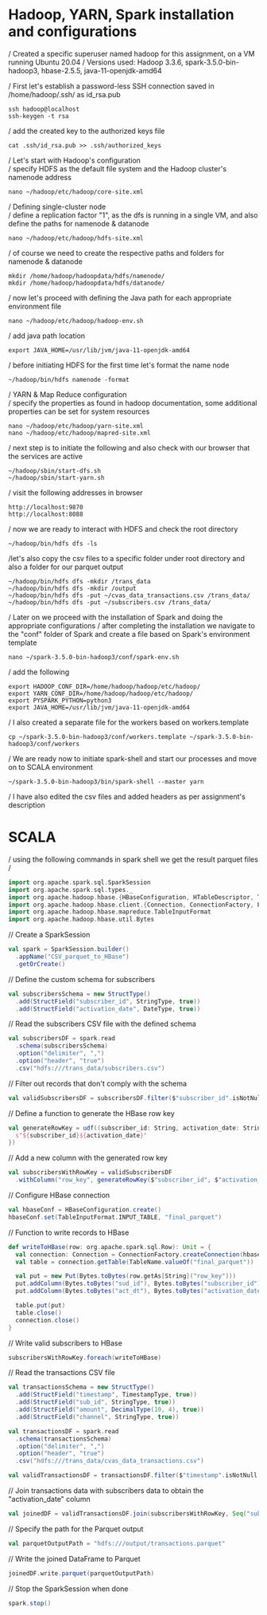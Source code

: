 
# Hadoop, YARN, Spark installation and configurations #
/ Created a specific superuser named hadoop for this assignment, on a VM running Ubuntu 20.04
/ Versions used: Hadoop 3.3.6, spark-3.5.0-bin-hadoop3, hbase-2.5.5, java-11-openjdk-amd64

/ First let's establish a password-less SSH connection saved in /home/hadoop/.ssh/ as id_rsa.pub <br />
```console
ssh hadoop@localhost
ssh-keygen -t rsa
```


/ add the created key to the authorized keys file <br />
```console
cat .ssh/id_rsa.pub >> .ssh/authorized_keys
```

/ Let's start with Hadoop's configuration <br />
/ specify HDFS as the default file system and the Hadoop cluster's namenode address <br />
```console
nano ~/hadoop/etc/hadoop/core-site.xml
```

/ Defining single-cluster node <br />
/ define a replication factor "1", as the dfs is running in a single VM, and also define the paths for namenode & datanode <br />
```console
nano ~/hadoop/etc/hadoop/hdfs-site.xml
```

/ of course we need to create the respective paths and folders for namenode & datanode <br />
```console
mkdir /home/hadoop/hadoopdata/hdfs/namenode/
mkdir /home/hadoop/hadoopdata/hdfs/datanode/
```


/ now let's proceed with defining the Java path for each appropriate environment file <br />
```console
nano ~/hadoop/etc/hadoop/hadoop-env.sh
```
/ add java path location <br />
```console
export JAVA_HOME=/usr/lib/jvm/java-11-openjdk-amd64
```

/ before initiating HDFS for the first time let's format the name node <br />
```console
~/hadoop/bin/hdfs namenode -format
```


/ YARN & Map Reduce configuration <br />
/ specify the properties as found in hadoop documentation, some additional properties can be set for system resources <br />
```console
nano ~/hadoop/etc/hadoop/yarn-site.xml
nano ~/hadoop/etc/hadoop/mapred-site.xml
```

/ next step is to initiate the following and also check with our browser that the services are active <br />
```console
~/hadoop/sbin/start-dfs.sh
~/hadoop/sbin/start-yarn.sh
```

/ visit the following addresses in browser <br />
```console
http://localhost:9870
http://localhost:8088
```

/ now we are ready to interact with HDFS and check the root directory
```console
~/hadoop/bin/hdfs dfs -ls
```

/let's also copy the csv files to a specific folder under root directory and also a folder for our parquet output
```console
~/hadoop/bin/hdfs dfs -mkdir /trans_data
~/hadoop/bin/hdfs dfs -mkdir /output
~/hadoop/bin/hdfs dfs -put ~/cvas_data_transactions.csv /trans_data/
~/hadoop/bin/hdfs dfs -put ~/subscribers.csv /trans_data/
```


/ Later on we proceed with the installation of Spark and doing the appropriate configurations
/ after completing the installation we navigate to the "conf" folder of Spark and create a file based on Spark's environment template
```console
nano ~/spark-3.5.0-bin-hadoop3/conf/spark-env.sh
```

/ add the following
```console
export HADOOP_CONF_DIR=/home/hadoop/hadoop/etc/hadoop/
export YARN_CONF_DIR=/home/hadoop/hadoop/etc/hadoop/
export PYSPARK_PYTHON=python3
export JAVA_HOME=/usr/lib/jvm/java-11-openjdk-amd64
```

/ I also created a separate file for the workers based on workers.template
```console
cp ~/spark-3.5.0-bin-hadoop3/conf/workers.template ~/spark-3.5.0-bin-hadoop3/conf/workers
```


/ We are ready now to initiate spark-shell and start our processes and move on to SCALA environment
```console
~/spark-3.5.0-bin-hadoop3/bin/spark-shell --master yarn
```

/ I have also edited the csv files and added headers as per assignment's description


# SCALA #
/ using the following commands in spark shell we get the result parquet files /
```scala
import org.apache.spark.sql.SparkSession
import org.apache.spark.sql.types._
import org.apache.hadoop.hbase.{HBaseConfiguration, HTableDescriptor, TableName}
import org.apache.hadoop.hbase.client.{Connection, ConnectionFactory, Put}
import org.apache.hadoop.hbase.mapreduce.TableInputFormat
import org.apache.hadoop.hbase.util.Bytes
```

// Create a SparkSession
```scala
val spark = SparkSession.builder()
  .appName("CSV_parquet_to_HBase")
  .getOrCreate()
```

// Define the custom schema for subscribers
```scala
val subscribersSchema = new StructType()
  .add(StructField("subscriber_id", StringType, true))
  .add(StructField("activation_date", DateType, true))
```

// Read the subscribers CSV file with the defined schema
```scala
val subscribersDF = spark.read
  .schema(subscribersSchema)
  .option("delimiter", ",")
  .option("header", "true")
  .csv("hdfs:///trans_data/subscribers.csv")
```

// Filter out records that don't comply with the schema
```scala
val validSubscribersDF = subscribersDF.filter($"subscriber_id".isNotNull && $"activation_date".isNotNull)
```

// Define a function to generate the HBase row key
```scala
val generateRowKey = udf((subscriber_id: String, activation_date: String) => {
  s"${subscriber_id}${activation_date}"
})
```

// Add a new column with the generated row key
```scala
val subscribersWithRowKey = validSubscribersDF
  .withColumn("row_key", generateRowKey($"subscriber_id", $"activation_date"))
```

// Configure HBase connection
```scala
val hbaseConf = HBaseConfiguration.create()
hbaseConf.set(TableInputFormat.INPUT_TABLE, "final_parquet")
```

// Function to write records to HBase
```scala
def writeToHBase(row: org.apache.spark.sql.Row): Unit = {
  val connection: Connection = ConnectionFactory.createConnection(hbaseConf)
  val table = connection.getTable(TableName.valueOf("final_parquet"))

  val put = new Put(Bytes.toBytes(row.getAs[String]("row_key")))
  put.addColumn(Bytes.toBytes("sud_id"), Bytes.toBytes("subscriber_id"), Bytes.toBytes(row.getAs[String]("subscriber_id")))
  put.addColumn(Bytes.toBytes("act_dt"), Bytes.toBytes("activation_date"), Bytes.toBytes(row.getAs[String]("activation_date")))

  table.put(put)
  table.close()
  connection.close()
}
```

// Write valid subscribers to HBase
```scala
subscribersWithRowKey.foreach(writeToHBase)
```

// Read the transactions CSV file
```scala
val transactionsSchema = new StructType()
  .add(StructField("timestamp", TimestampType, true))
  .add(StructField("sub_id", StringType, true))
  .add(StructField("amount", DecimalType(10, 4), true))
  .add(StructField("channel", StringType, true))

val transactionsDF = spark.read
  .schema(transactionsSchema)
  .option("delimiter", ",")
  .option("header", "true")
  .csv("hdfs:///trans_data/cvas_data_transactions.csv")

val validTransactionsDF = transactionsDF.filter($"timestamp".isNotNull && $"sub_id".isNotNull && $"amount".isNotNull && $"channel".isNotNull)
```

// Join transactions data with subscribers data to obtain the "activation_date" column
```scala
val joinedDF = validTransactionsDF.join(subscribersWithRowKey, Seq("sub_id"), "left")
```

// Specify the path for the Parquet output
```scala
val parquetOutputPath = "hdfs:///output/transactions.parquet"
```

// Write the joined DataFrame to Parquet
```scala
joinedDF.write.parquet(parquetOutputPath)
```

// Stop the SparkSession when done
```scala
spark.stop()
```
